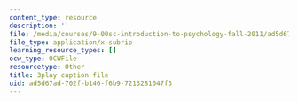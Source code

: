 ```yaml
---
content_type: resource
description: ''
file: /media/courses/9-00sc-introduction-to-psychology-fall-2011/ad5d67ad702fb146f6b97213281047f3_lBU64nfe8nM.srt
file_type: application/x-subrip
learning_resource_types: []
ocw_type: OCWFile
resourcetype: Other
title: 3play caption file
uid: ad5d67ad-702f-b146-f6b9-7213281047f3
---
```

